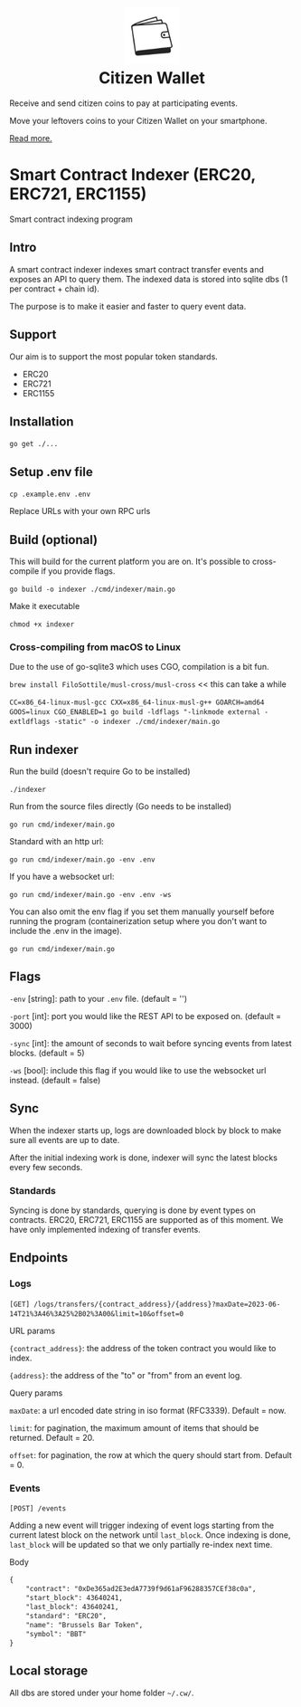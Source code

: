 <h1 align="center">
  <img style="height: 100px; width: 100px;" src="https://github.com/citizenwallet/indexer/blob/main/logos/logo.png" alt="citizen wallet logo"/><br/>
  Citizen Wallet
</h1>

Receive and send citizen coins to pay at participating events.

Move your leftovers coins to your Citizen Wallet on your smartphone.

[Read more.](https://citizenwallet.xyz/)

# Smart Contract Indexer (ERC20, ERC721, ERC1155)

Smart contract indexing program

## Intro

A smart contract indexer indexes smart contract transfer events and exposes an API to query them. The indexed data is stored into sqlite dbs (1 per contract + chain id).

The purpose is to make it easier and faster to query event data.

## Support

Our aim is to support the most popular token standards.

- ERC20
- ERC721
- ERC1155

## Installation

`go get ./...`

## Setup .env file

`cp .example.env .env`

Replace URLs with your own RPC urls

## Build (optional)

This will build for the current platform you are on. It's possible to cross-compile if you provide flags.

`go build -o indexer ./cmd/indexer/main.go`

Make it executable

`chmod +x indexer`

### Cross-compiling from macOS to Linux

Due to the use of go-sqlite3 which uses CGO, compilation is a bit fun.

`brew install FiloSottile/musl-cross/musl-cross` << this can take a while

`CC=x86_64-linux-musl-gcc CXX=x86_64-linux-musl-g++ GOARCH=amd64 GOOS=linux CGO_ENABLED=1 go build -ldflags "-linkmode external -extldflags -static" -o indexer ./cmd/indexer/main.go`

## Run indexer

Run the build (doesn't require Go to be installed)

`./indexer`

Run from the source files directly (Go needs to be installed)

`go run cmd/indexer/main.go`

Standard with an http url:

`go run cmd/indexer/main.go -env .env`

If you have a websocket url:

`go run cmd/indexer/main.go -env .env -ws`

You can also omit the env flag if you set them manually yourself before running the program (containerization setup where you don't want to include the .env in the image).

`go run cmd/indexer/main.go`

## Flags

`-env` [string]: path to your `.env` file. (default = '')

`-port` [int]: port you would like the REST API to be exposed on. (default = 3000)

`-sync` [int]: the amount of seconds to wait before syncing events from latest blocks. (default = 5)

`-ws` [bool]: include this flag if you would like to use the websocket url instead. (default = false)

## Sync

When the indexer starts up, logs are downloaded block by block to make sure all events are up to date.

After the initial indexing work is done, indexer will sync the latest blocks every few seconds.

### Standards

Syncing is done by standards, querying is done by event types on contracts. ERC20, ERC721, ERC1155 are supported as of this moment. We have only implemented indexing of transfer events.

## Endpoints

### Logs

`[GET] /logs/transfers/{contract_address}/{address}?maxDate=2023-06-14T21%3A46%3A25%2B02%3A00&limit=10&offset=0`

URL params

`{contract_address}`: the address of the token contract you would like to index.

`{address}`: the address of the "to" or "from" from an event log.

Query params

`maxDate`: a url encoded date string in iso format (RFC3339). Default = now.

`limit`: for pagination, the maximum amount of items that should be returned. Default = 20.

`offset`: for pagination, the row at which the query should start from. Default = 0.

### Events

`[POST] /events`

Adding a new event will trigger indexing of event logs starting from the current latest block on the network until `last_block`. Once indexing is done, `last_block` will be updated so that we only partially re-index next time.

Body

```
{
    "contract": "0xDe365ad2E3edA7739f9d61aF96288357CEf38c0a",
    "start_block": 43640241,
    "last_block": 43640241,
    "standard": "ERC20",
    "name": "Brussels Bar Token",
    "symbol": "BBT"
}
```

## Local storage

All dbs are stored under your home folder `~/.cw/`.
